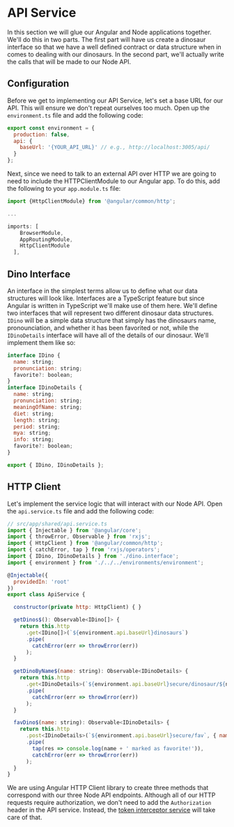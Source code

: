 # API Service

In this section we will glue our Angular and Node applications together. We'll do this in two parts. The first part will have us create a dinosaur interface so that we have a well defined contract or data structure when in comes to dealing with our dinosaurs. In the second part, we'll actually write the calls that will be made to our Node API.

## Configuration

Before we get to implementing our API Service, let's set a base URL for our API. This will ensure we don't repeat ourselves too much. Open up the `environment.ts` file and add the following code:

```js
export const environment = {
  production: false,
  api: {
    baseUrl: '{YOUR_API_URL}' // e.g., http://localhost:3005/api/
  }
};
```

Next, since we need to talk to an external API over HTTP we are going to need to include the HTTPClientModule to our Angular app. To do this, add the following to your `app.module.ts` file:

```ts
import {HttpClientModule} from '@angular/common/http';

...

imports: [
    BrowserModule,
    AppRoutingModule,
    HttpClientModule
  ],
```

## Dino Interface

An interface in the simplest terms allow us to define what our data structures will look like. Interfaces are a TypeScript feature but since Angular is written in TypeScript we'll make use of them here. We'll define two interfaces that will represent two different dinosaur data structures. `IDino` will be a simple data structure that simply has the dinosaurs name, pronounciation, and whether it has been favorited or not, while the `IDinoDetails` interface will have all of the details of our dinosaur. We'll implement them like so:

```js
interface IDino {
  name: string;
  pronunciation: string;
  favorite?: boolean;
}
interface IDinoDetails {
  name: string;
  pronunciation: string;
  meaningOfName: string;
  diet: string;
  length: string;
  period: string;
  mya: string;
  info: string;
  favorite?: boolean;
}

export { IDino, IDinoDetails };
```


## HTTP Client

Let's implement the service logic that will interact with our Node API. Open the `api.service.ts` file and add the following code:

```js
// src/app/shared/api.service.ts
import { Injectable } from '@angular/core';
import { throwError, Observable } from 'rxjs';
import { HttpClient } from '@angular/common/http';
import { catchError, tap } from 'rxjs/operators';
import { IDino, IDinoDetails } from './dino.interface';
import { environment } from './../../environments/environment';

@Injectable({
  providedIn: 'root'
})
export class ApiService {

  constructor(private http: HttpClient) { }

  getDinos$(): Observable<IDino[]> {
    return this.http
      .get<IDino[]>(`${environment.api.baseUrl}dinosaurs`)
      .pipe(
        catchError(err => throwError(err))
      );
  }

  getDinoByName$(name: string): Observable<IDinoDetails> {
    return this.http
      .get<IDinoDetails>(`${environment.api.baseUrl}secure/dinosaur/${name}`)
      .pipe(
        catchError(err => throwError(err))
      );
  }

  favDino$(name: string): Observable<IDinoDetails> {
    return this.http
      .post<IDinoDetails>(`${environment.api.baseUrl}secure/fav`, { name: name })
      .pipe(
        tap(res => console.log(name + ' marked as favorite!')),
        catchError(err => throwError(err))
      );
  }
}
```

We are using Angular HTTP Client library to create three methods that correspond with our three Node API endpoints. Although all of our HTTP requests require authorization, we don't need to add the `Authorization` header in the API service. Instead, the [token interceptor service](/token-interceptor-service.md) will take care of that.

